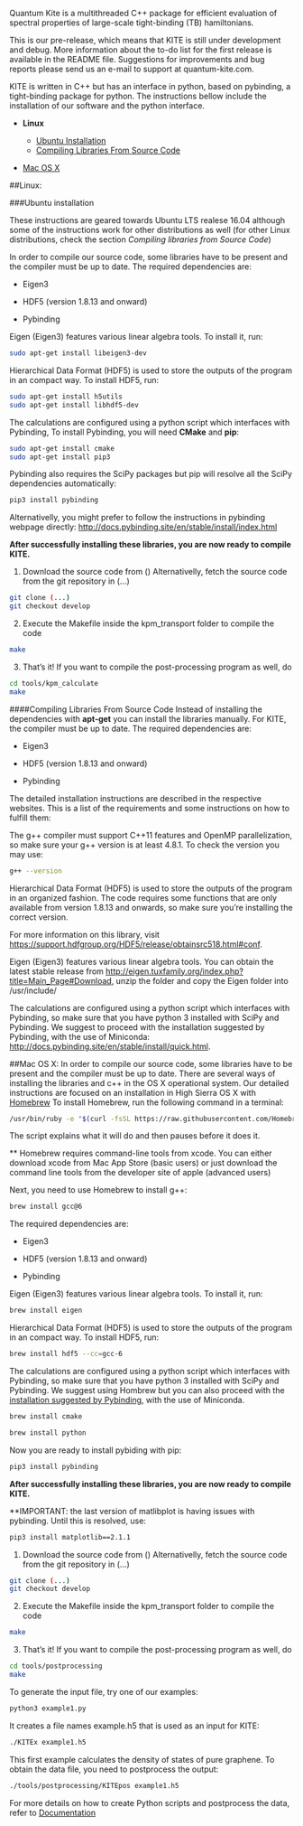 Quantum Kite is a multithreaded C++ package for efficient evaluation of spectral properties of large-scale tight-binding (TB) hamiltonians.

This is our pre-release, which means that KITE is still under development and debug. More information about the to-do list for the first release is available in the README file. Suggestions for improvements and bug reports please send us an e-mail to support at quantum-kite.com.

KITE is written in C++ but has an interface in python, based on pybinding, a tight-binding package for python. The instructions bellow include the installation of our software and the python interface.

- **Linux**
	- <a href="#ubuntu">Ubuntu Installation</a>
	- <a href="#source">Compiling Libraries From Source Code</a>
		
- <a href="#macosx"> Mac OS X </a>	

##Linux:

<a name="linux"></a>
<a name="ubuntu"></a>
###Ubuntu installation


These instructions are geared towards Ubuntu LTS realese 16.04 although some of the instructions work for other distributions as well (for other Linux distributions, check the section *Compiling libraries from Source Code*)

In order to compile our source code, some libraries have to be present and the compiler must be up to date. The required dependencies are:

* Eigen3

* HDF5 (version 1.8.13 and onward) 

* Pybinding

Eigen (Eigen3) features various linear algebra tools. To install it, run:
~~~bash
sudo apt-get install libeigen3-dev
~~~

Hierarchical Data Format (HDF5) is used to store the outputs of the program in an compact way. To install HDF5, run:
~~~bash
sudo apt-get install h5utils
sudo apt-get install libhdf5-dev
~~~

The calculations are configured using a python script which interfaces with Pybinding, To install Pybinding, you will need **CMake**  and **pip**:
~~~bash
sudo apt-get install cmake
sudo apt-get install pip3
~~~
Pybinding also requires the SciPy packages but  pip will resolve all the SciPy dependencies automatically:
~~~bash
pip3 install pybinding
~~~

Alternativelly, you might prefer to follow the instructions in pybinding webpage directly:
http://docs.pybinding.site/en/stable/install/index.html

**After successfully installing these libraries, you are now ready to compile KITE.**


1. Download the source code from () 
Alternativelly, fetch the source code from the git repository in (…)
~~~bash
git clone (...)
git checkout develop
~~~
2. Execute the Makefile inside the kpm_transport folder to compile the code
~~~bash
make
~~~
3. That’s it! If you want to compile the post-processing program as well, do
~~~bash
cd tools/kpm_calculate
make
~~~
####Compiling Libraries From Source Code
<a name="source"></a>
Instead of installing the dependencies with **apt-get** you can install the libraries manually. For KITE, the compiler must be up to date. The required dependencies are:

* Eigen3

* HDF5 (version 1.8.13 and onward) 

* Pybinding


The detailed installation instructions are described in the respective websites. This is a list of the requirements and some instructions on how to fulfill them:

The g++ compiler must support C++11 features and OpenMP parallelization, so make sure your g++ version is at least 4.8.1. To check the version you may use:
~~~bash
g++ --version
~~~
Hierarchical Data Format (HDF5) is used to store the outputs of the program in an organized fashion. The code requires some functions that are only available from version 1.8.13 and onwards, so make sure you’re installing the correct version.

For more information on this library, visit https://support.hdfgroup.org/HDF5/release/obtainsrc518.html#conf.

 

Eigen (Eigen3) features various linear algebra tools.  You can obtain the latest stable release from http://eigen.tuxfamily.org/index.php?title=Main_Page#Download, unzip the folder and copy the Eigen folder into /usr/include/

The calculations are configured using a python script which interfaces with Pybinding, so make sure that you have python 3 installed with SciPy and Pybinding. We suggest to proceed with the installation suggested by Pybinding, with the use of Miniconda:
http://docs.pybinding.site/en/stable/install/quick.html.

##Mac OS X:
<a name="macosx"></a>
In order to compile our source code, some libraries have to be present and the compiler must be up to date. There are several ways of installing the libraries and c++ in the OS X operational system. Our detailed instructions are focused on an installation in High Sierra OS X with [Homebrew](https://brew.sh/)
To install Homebrew, run the following command in a terminal:
~~~bash
/usr/bin/ruby -e "$(curl -fsSL https://raw.githubusercontent.com/Homebrew/install/master/install)"
~~~

The script explains what it will do and then pauses before it does it.

** Homebrew requires command-line tools from xcode. You can either download xcode from Mac App Store (basic users) or just download the command line tools from the developer site of apple (advanced users)

Next, you need to use Homebrew to install g++:

~~~bash
brew install gcc@6
~~~

The required dependencies are:

* Eigen3

* HDF5 (version 1.8.13 and onward) 

* Pybinding

Eigen (Eigen3) features various linear algebra tools. To install it, run:

~~~bash
brew install eigen
~~~

Hierarchical Data Format (HDF5) is used to store the outputs of the program in an compact way. To install HDF5, run:
~~~bash
brew install hdf5 --cc=gcc-6
~~~
The calculations are configured using a python script which interfaces with Pybinding, so make sure that you have python 3 installed with SciPy and Pybinding. We suggest using Hombrew but you can also proceed with the  [installation suggested by Pybinding](http://docs.pybinding.site/en/stable/install/quick.html), with the use of Miniconda.

~~~bash
brew install cmake
~~~

~~~bash
brew install python
~~~
Now you are ready to install pybiding with pip:
~~~bash
pip3 install pybinding
~~~
**After successfully installing these libraries, you are now ready to compile KITE.**

**IMPORTANT: the last version of matlibplot is having issues with pybinding. Until this is resolved, use:

~~~bash
pip3 install matplotlib==2.1.1 
~~~

1. Download the source code from () 
Alternativelly, fetch the source code from the git repository in (…)
~~~bash
git clone (...)
git checkout develop
~~~
2. Execute the Makefile inside the kpm_transport folder to compile the code
~~~bash
make
~~~
3. That’s it! If you want to compile the post-processing program as well, do
~~~bash
cd tools/postprocessing
make
~~~
To generate the input file, try one of our examples:
~~~bash
python3 example1.py
~~~
It creates a file names example.h5 that is used as an input for KITE:
~~~bash
./KITEx example1.h5
~~~
This first example calculates the density of states of pure graphene. To obtain the data file, you need to postprocess the output:

~~~bash
./tools/postprocessing/KITEpos example1.h5
~~~

For more details on how to create Python scripts and postprocess the data, refer to [Documentation](https://quantum-kite.com/Documentation/)